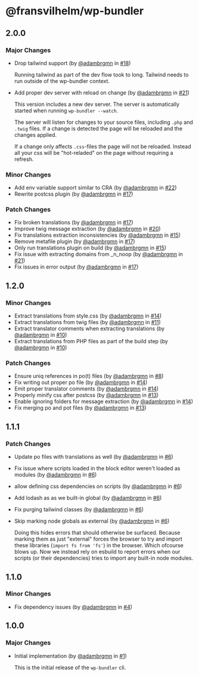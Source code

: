 # @fransvilhelm/wp-bundler

## 2.0.0

### Major Changes

- Drop tailwind support (by [@adambrgmn](https://github.com/adambrgmn) in
  [#18](https://github.com/adambrgmn/wp-bundler/pull/18))

  Running tailwind as part of the dev flow took to long. Tailwind needs to run outside of the wp-bundler context.

- Add proper dev server with reload on change (by [@adambrgmn](https://github.com/adambrgmn) in
  [#21](https://github.com/adambrgmn/wp-bundler/pull/21))

  This version includes a new dev server. The server is automatically started when running `wp-bundler --watch`.

  The server will listen for changes to your source files, including `.php` and `.twig` files. If a change is detected
  the page will be reloaded and the changes applied.

  If a change only affects `.css`-files the page will not be reloaded. Instead all your css will be "hot-reladed" on the
  page without requiring a refresh.

### Minor Changes

- Add env variable support similar to CRA (by [@adambrgmn](https://github.com/adambrgmn) in
  [#22](https://github.com/adambrgmn/wp-bundler/pull/22))
- Rewrite postcss plugin (by [@adambrgmn](https://github.com/adambrgmn) in
  [#17](https://github.com/adambrgmn/wp-bundler/pull/17))

### Patch Changes

- Fix broken translations (by [@adambrgmn](https://github.com/adambrgmn) in
  [#17](https://github.com/adambrgmn/wp-bundler/pull/17))
- Improve twig message extraction (by [@adambrgmn](https://github.com/adambrgmn) in
  [#20](https://github.com/adambrgmn/wp-bundler/pull/20))
- Fix translations extraction inconsistencies (by [@adambrgmn](https://github.com/adambrgmn) in
  [#15](https://github.com/adambrgmn/wp-bundler/pull/15))
- Remove metafile plugin (by [@adambrgmn](https://github.com/adambrgmn) in
  [#17](https://github.com/adambrgmn/wp-bundler/pull/17))
- Only run translations plugin on build (by [@adambrgmn](https://github.com/adambrgmn) in
  [#15](https://github.com/adambrgmn/wp-bundler/pull/15))
- Fix issue with extracting domains from \_n_noop (by [@adambrgmn](https://github.com/adambrgmn) in
  [#21](https://github.com/adambrgmn/wp-bundler/pull/21))
- Fix issues in error output (by [@adambrgmn](https://github.com/adambrgmn) in
  [#17](https://github.com/adambrgmn/wp-bundler/pull/17))

## 1.2.0

### Minor Changes

- Extract translations from style.css (by [@adambrgmn](https://github.com/adambrgmn) in
  [#14](https://github.com/adambrgmn/wp-bundler/pull/14))
- Extract translations from twig files (by [@adambrgmn](https://github.com/adambrgmn) in
  [#11](https://github.com/adambrgmn/wp-bundler/pull/11))
- Extract translator comments when extracting translations (by [@adambrgmn](https://github.com/adambrgmn) in
  [#10](https://github.com/adambrgmn/wp-bundler/pull/10))
- Extract translations from PHP files as part of the build step (by [@adambrgmn](https://github.com/adambrgmn) in
  [#10](https://github.com/adambrgmn/wp-bundler/pull/10))

### Patch Changes

- Ensure uniq references in po(t) files (by [@adambrgmn](https://github.com/adambrgmn) in
  [#8](https://github.com/adambrgmn/wp-bundler/pull/8))
- Fix writing out proper po file (by [@adambrgmn](https://github.com/adambrgmn) in
  [#14](https://github.com/adambrgmn/wp-bundler/pull/14))
- Emit proper translator comments (by [@adambrgmn](https://github.com/adambrgmn) in
  [#14](https://github.com/adambrgmn/wp-bundler/pull/14))
- Properly minify css after postcss (by [@adambrgmn](https://github.com/adambrgmn) in
  [#13](https://github.com/adambrgmn/wp-bundler/pull/13))
- Enable ignoring folders for message extraction (by [@adambrgmn](https://github.com/adambrgmn) in
  [#14](https://github.com/adambrgmn/wp-bundler/pull/14))
- Fix merging po and pot files (by [@adambrgmn](https://github.com/adambrgmn) in
  [#13](https://github.com/adambrgmn/wp-bundler/pull/13))

## 1.1.1

### Patch Changes

- Update po files with translations as well (by [@adambrgmn](https://github.com/adambrgmn) in
  [#6](https://github.com/adambrgmn/wp-bundler/pull/6))
- Fix issue where scripts loaded in the block editor weren't loaded as modules (by
  [@adambrgmn](https://github.com/adambrgmn) in [#6](https://github.com/adambrgmn/wp-bundler/pull/6))
- allow defining css dependencies on scripts (by [@adambrgmn](https://github.com/adambrgmn) in
  [#6](https://github.com/adambrgmn/wp-bundler/pull/6))
- Add lodash as as we built-in global (by [@adambrgmn](https://github.com/adambrgmn) in
  [#6](https://github.com/adambrgmn/wp-bundler/pull/6))
- Fix purging tailwind classes (by [@adambrgmn](https://github.com/adambrgmn) in
  [#6](https://github.com/adambrgmn/wp-bundler/pull/6))
- Skip marking node globals as external (by [@adambrgmn](https://github.com/adambrgmn) in
  [#6](https://github.com/adambrgmn/wp-bundler/pull/6))

  Doing this hides errors that should otherwise be surfaced. Because marking them as just "external" forces the browser
  to try and import these libraries (`import fs from 'fs'`) in the browser. Which ofcourse blows up. Now we instead rely
  on esbuild to report errors when our scripts (or their dependencies) tries to import any built-in node modules.

## 1.1.0

### Minor Changes

- Fix dependency issues (by [@adambrgmn](https://github.com/adambrgmn) in
  [#4](https://github.com/adambrgmn/wp-bundler/pull/4))

## 1.0.0

### Major Changes

- Initial implementation (by [@adambrgmn](https://github.com/adambrgmn) in
  [#1](https://github.com/adambrgmn/wp-bundler/pull/1))

  This is the initial release of the `wp-bundler` cli.
